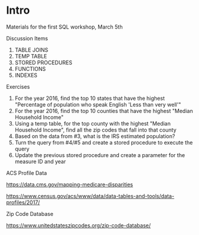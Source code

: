# Intro

Materials for the first SQL workshop, March 5th

Discussion Items

1. TABLE JOINS
2. TEMP TABLE
3. STORED PROCEDURES
4. FUNCTIONS
5. INDEXES

Exercises

1. For the year 2016, find the top 10 states that have the highest "Percentage of population who speak English 'Less than very well'"
2. For the year 2016, find the top 10 counties that have the highest "Median Household Income"
3. Using a temp table, for the top county with the highest "Median Household Income", find all the zip codes that fall into that county
4. Based on the data from #3, what is the IRS estimated population?
5. Turn the query from #4/#5 and create a stored procedure to execute the query
6. Update the previous stored procedure and create a parameter for the measure ID and year

ACS Profile Data

https://data.cms.gov/mapping-medicare-disparities

https://www.census.gov/acs/www/data/data-tables-and-tools/data-profiles/2017/

Zip Code Database

https://www.unitedstateszipcodes.org/zip-code-database/

